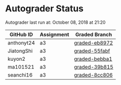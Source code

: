 # Autograder Status
Autograder last run at: October 08, 2018 at 21:20

| GitHub ID | Assignment | Graded Branch |
|-----------|------------|---------------|
| anthonyt24 | a3 | [graded-eb8972](https://github.com/Fall2018COMP401-001/a3-anthonyt24/tree/graded-eb8972) | 
| JiatongShi | a3 | [graded-55fabf](https://github.com/Fall2018COMP401-001/a3-JiatongShi/tree/graded-55fabf) | 
| kuyon2 | a3 | [graded-bebba1](https://github.com/Fall2018COMP401-001/a3-kuyon2/tree/graded-bebba1) | 
| ma101521 | a3 | [graded-39b815](https://github.com/Fall2018COMP401-001/a3-ma101521/tree/graded-39b815) | 
| seanchi16 | a3 | [graded-8cc806](https://github.com/Fall2018COMP401-001/a3-seanchi16/tree/graded-8cc806) | 
